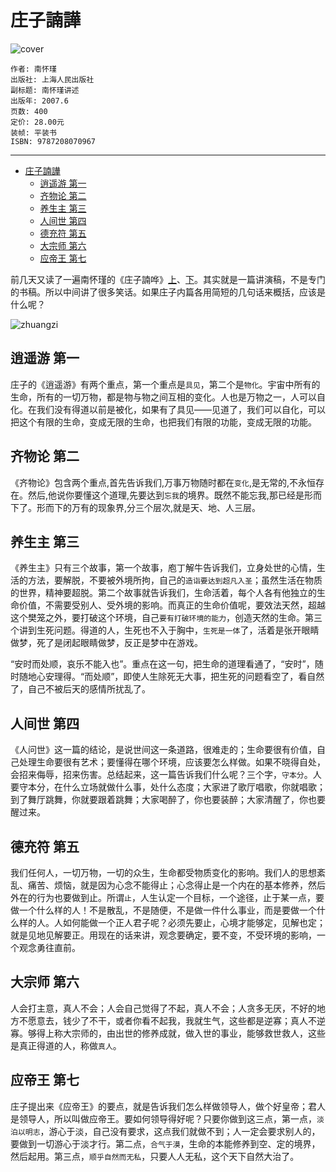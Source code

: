 # 庄子諵譁

![cover](https://img3.doubanio.com/lpic/s5768703.jpg)

	作者: 南怀瑾
	出版社: 上海人民出版社
	副标题: 南怀瑾讲述
	出版年: 2007.6
	页数: 400
	定价: 28.00元
	装帧: 平装书
	ISBN: 9787208070967

---

- [庄子諵譁](#%e5%ba%84%e5%ad%90%e8%ab%b5%e8%ad%81)
	- [逍遥游 第一](#%e9%80%8d%e9%81%a5%e6%b8%b8-%e7%ac%ac%e4%b8%80)
	- [齐物论 第二](#%e9%bd%90%e7%89%a9%e8%ae%ba-%e7%ac%ac%e4%ba%8c)
	- [养生主 第三](#%e5%85%bb%e7%94%9f%e4%b8%bb-%e7%ac%ac%e4%b8%89)
	- [人间世 第四](#%e4%ba%ba%e9%97%b4%e4%b8%96-%e7%ac%ac%e5%9b%9b)
	- [德充符 第五](#%e5%be%b7%e5%85%85%e7%ac%a6-%e7%ac%ac%e4%ba%94)
	- [大宗师 第六](#%e5%a4%a7%e5%ae%97%e5%b8%88-%e7%ac%ac%e5%85%ad)
	- [应帝王 第七](#%e5%ba%94%e5%b8%9d%e7%8e%8b-%e7%ac%ac%e4%b8%83)

前几天又读了一遍南怀瑾的《庄子諵哗》[上](http://book.douban.com/subject/2149717/)、[下](http://book.douban.com/subject/2221115/)。其实就是一篇讲演稿，不是专门的书稿。所以中间讲了很多笑话。如果庄子内篇各用简短的几句话来概括，应该是什么呢？

![zhuangzi](http://www.gmw.cn/images/2009-03/18/xin_160306181555562245146.jpg)

## 逍遥游 第一
庄子的《逍遥游》有两个重点，第一个重点是`具见`，第二个是`物化`。宇宙中所有的生命，所有的一切万物，都是物与物之间互相的变化。人也是万物之一，人可以自化。在我们没有得道以前是被化，如果有了具见——见道了，我们可以自化，可以把这个有限的生命，变成无限的生命，也把我们有限的功能，变成无限的功能。

## 齐物论 第二
《齐物论》包含两个重点,首先告诉我们,万事万物随时都在`变化`,是无常的,不永恒存在。然后,他说你要懂这个道理,先要达到`忘我`的境界。既然不能忘我,那已经是形而下了。形而下的万有的现象界,分三个层次,就是天、地、人三层。

## 养生主 第三
《养生主》只有三个故事，第一个故事，庖丁解牛告诉我们，立身处世的心情，生活的方法，要解脱，不要被外境所拘，自己的`造诣要达到超凡入圣`；虽然生活在物质的世界，精神要超脱。第二个故事就告诉我们，生命活着，每个人各有他独立的生命价值，不需要受别人、受外境的影响。而真正的生命价值呢，要效法天然，超越这个樊笼之外，要打破这个环境，自己`要有打破环境的能力`，创造天然的生命。第三个讲到生死问题。得道的人，生死也不入于胸中，`生死是一体`了，活着是张开眼睛做梦，死了是闭起眼睛做梦，反正是梦中在游戏。

“安时而处顺，哀乐不能入也”。重点在这一句，把生命的道理看通了，“安时”，随时随地心安理得。“而处顺”，即使人生除死无大事，把生死的问题看空了，看自然了，自己不被后天的感情所扰乱了。

## 人间世 第四
《人问世》这一篇的结论，是说世间这一条道路，很难走的；生命要很有价值，自己处理生命要很有艺术；要懂得在哪个环境，应该要怎么样做。如果不晓得自处，会招来侮辱，招来伤害。总结起来，这一篇告诉我们什么呢？三个字，`守本分`。人要守本分，在什么立场就做什么事，处什么态度；大家进了歌厅唱歌，你就唱歌；到了舞厅跳舞，你就要跟着跳舞；大家喝醉了，你也要装醉；大家清醒了，你也要醒过来。

## 德充符 第五
我们任何人，一切万物，一切的众生，生命都受物质变化的影响。我们人的思想紊乱、痛苦、烦恼，就是因为心念不能得止；心念得止是一个内在的基本修养，然后外在的行为也要做到止。所谓`止`，人生认定一个目标，一个途径，止于某一点，要做一个什么样的人！不是散乱，不是随便，不是做一件什么事业，而是要做一个什么样的人。人如何能做一个正人君子呢？必须先要止，心境才能够定，见解也定；就是见地见解要正。用现在的话来讲，观念要确定，要不变，不受环境的影响，一个观念勇往直前。

## 大宗师 第六
人会打主意，真人不会；人会自己觉得了不起，真人不会；人贪多无厌，不好的地方不愿意去，钱少了不干，或者你看不起我，我就生气，这些都是逆寡；真人不逆寡。够得上称大宗师的，由出世的修养成就，做入世的事业，能够救世救人，这些是真正得道的人，称做`真人`。

## 应帝王 第七
庄子提出来《应帝王》的要点，就是告诉我们怎么样做领导人，做个好皇帝；君人是领导人，所以叫做应帝王。要如何领导得好呢？只要你做到这三点，第一点，`淡泊以明志`，游心于淡，自己没有要求，这点我们就做不到；人一定会要求别人的，要做到一切游心于淡才行。第二点，`合气于漠`，生命的本能修养到空、定的境界，然后起用。第三点，`顺乎自然而无私`，只要人人无私，这个天下自然大治了。
